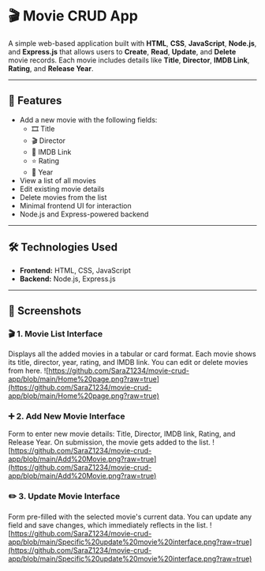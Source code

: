 # 🎬 Movie CRUD App

A simple web-based application built with **HTML**, **CSS**, **JavaScript**, **Node.js**, and **Express.js** that allows users to **Create**, **Read**, **Update**, and **Delete** movie records. Each movie includes details like **Title**, **Director**, **IMDB Link**, **Rating**, and **Release Year**.

---

## 🚀 Features

- Add a new movie with the following fields:
  - 🎞️ Title  
  - 🎬 Director  
  - 🔗 IMDB Link  
  - ⭐ Rating  
  - 📅 Year
- View a list of all movies
- Edit existing movie details
- Delete movies from the list
- Minimal frontend UI for interaction
- Node.js and Express-powered backend

---

## 🛠️ Technologies Used

- **Frontend:** HTML, CSS, JavaScript
- **Backend:** Node.js, Express.js

---

## 📸 Screenshots

### 🎬 1. Movie List Interface
Displays all the added movies in a tabular or card format. Each movie shows its title, director, year, rating, and IMDB link. You can edit or delete movies from here.
![https://github.com/SaraZ1234/movie-crud-app/blob/main/Home%20page.png?raw=true](https://github.com/SaraZ1234/movie-crud-app/blob/main/Home%20page.png?raw=true)
### ➕ 2. Add New Movie Interface
Form to enter new movie details: Title, Director, IMDB link, Rating, and Release Year. On submission, the movie gets added to the list.
![https://github.com/SaraZ1234/movie-crud-app/blob/main/Add%20Movie.png?raw=true](https://github.com/SaraZ1234/movie-crud-app/blob/main/Add%20Movie.png?raw=true)
### ✏️ 3. Update Movie Interface
Form pre-filled with the selected movie's current data. You can update any field and save changes, which immediately reflects in the list.
![https://github.com/SaraZ1234/movie-crud-app/blob/main/Specific%20update%20movie%20interface.png?raw=true](https://github.com/SaraZ1234/movie-crud-app/blob/main/Specific%20update%20movie%20interface.png?raw=true)



